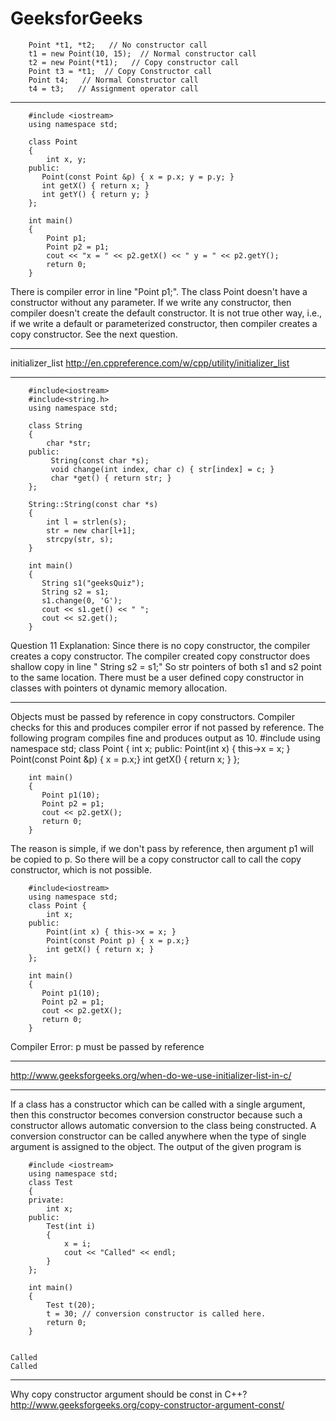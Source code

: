 # GeeksforGeeks

        Point *t1, *t2;   // No constructor call
        t1 = new Point(10, 15);  // Normal constructor call
        t2 = new Point(*t1);   // Copy constructor call 
        Point t3 = *t1;  // Copy Constructor call
        Point t4;   // Normal Constructor call
        t4 = t3;   // Assignment operator call 


---------------------

        #include <iostream>
        using namespace std;

        class Point
        {
            int x, y;
        public:
           Point(const Point &p) { x = p.x; y = p.y; }
           int getX() { return x; }
           int getY() { return y; }
        };

        int main()
        {
            Point p1;
            Point p2 = p1;
            cout << "x = " << p2.getX() << " y = " << p2.getY();
            return 0;
        }


There is compiler error in line "Point p1;". The class Point doesn't have a constructor without any parameter. If we write any constructor, then compiler doesn't create the default constructor. It is not true other way, i.e., if we write a default or parameterized constructor, then compiler creates a copy constructor. See the next question.

-----------------------

initializer_list
http://en.cppreference.com/w/cpp/utility/initializer_list


--------------------

        #include<iostream>
        #include<string.h>
        using namespace std;

        class String
        {
            char *str;
        public:
             String(const char *s);
             void change(int index, char c) { str[index] = c; }
             char *get() { return str; }
        };

        String::String(const char *s)
        {
            int l = strlen(s);
            str = new char[l+1];
            strcpy(str, s);
        }

        int main()
        {
           String s1("geeksQuiz");
           String s2 = s1;
           s1.change(0, 'G');
           cout << s1.get() << " ";
           cout << s2.get();
        }

Question 11 Explanation: 
Since there is no copy constructor, the compiler creates a copy constructor. The compiler created copy constructor does shallow copy in line " String s2 = s1;" So str pointers of both s1 and s2 point to the same location. There must be a user defined copy constructor in classes with pointers ot dynamic memory allocation.

------------------

Objects must be passed by reference in copy constructors. Compiler checks for this and produces compiler error if not passed by reference. The following program compiles fine and produces output as 10.
        #include <iostream >
        using namespace std;
        class Point {
            int x;
        public:
            Point(int x) { this->x = x; }
            Point(const Point &p) { x = p.x;}
            int getX() { return x; }
        };

        int main()
        {
           Point p1(10);
           Point p2 = p1;
           cout << p2.getX();
           return 0;
        }
The reason is simple, if we don't pass by reference, then argument p1 will be copied to p. So there will be a copy constructor call to call the copy constructor, which is not possible.



        #include<iostream>
        using namespace std;
        class Point {
            int x;
        public:
            Point(int x) { this->x = x; }
            Point(const Point p) { x = p.x;}
            int getX() { return x; }
        };

        int main()
        {
           Point p1(10);
           Point p2 = p1;
           cout << p2.getX();
           return 0;
        }

Compiler Error: p must be passed by reference

--------------


http://www.geeksforgeeks.org/when-do-we-use-initializer-list-in-c/



---------------------------


If a class has a constructor which can be called with a single argument, then this constructor becomes conversion constructor because such a constructor allows automatic conversion to the class being constructed. A conversion constructor can be called anywhere when the type of single argument is assigned to the object. The output of the given program is

        #include <iostream>
        using namespace std;
        class Test
        {
        private:
            int x;
        public:
            Test(int i)
            {
                x = i;
                cout << "Called" << endl;
            }
        };

        int main()
        {
            Test t(20);
            t = 30; // conversion constructor is called here.
            return 0;
        }


    Called
    Called


-------------------

Why copy constructor argument should be const in C++?
http://www.geeksforgeeks.org/copy-constructor-argument-const/





